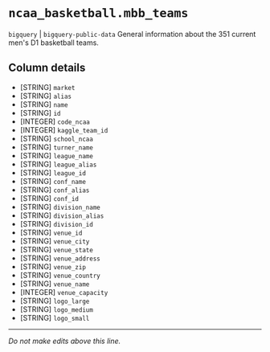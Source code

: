 # `ncaa_basketball.mbb_teams`
`bigquery` | `bigquery-public-data`
General information about the 351 current men's D1 basketball teams.

## Column details
* [STRING]    `market`
* [STRING]    `alias`
* [STRING]    `name`
* [STRING]    `id`
* [INTEGER]   `code_ncaa`
* [INTEGER]   `kaggle_team_id`
* [STRING]    `school_ncaa`
* [STRING]    `turner_name`
* [STRING]    `league_name`
* [STRING]    `league_alias`
* [STRING]    `league_id`
* [STRING]    `conf_name`
* [STRING]    `conf_alias`
* [STRING]    `conf_id`
* [STRING]    `division_name`
* [STRING]    `division_alias`
* [STRING]    `division_id`
* [STRING]    `venue_id`
* [STRING]    `venue_city`
* [STRING]    `venue_state`
* [STRING]    `venue_address`
* [STRING]    `venue_zip`
* [STRING]    `venue_country`
* [STRING]    `venue_name`
* [INTEGER]   `venue_capacity`
* [STRING]    `logo_large`
* [STRING]    `logo_medium`
* [STRING]    `logo_small`

-------------------------------------------------------------------------------
*Do not make edits above this line.*
